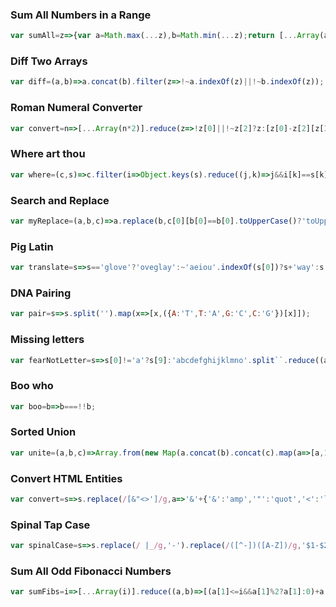 ### Sum All Numbers in a Range
```js
var sumAll=z=>{var a=Math.max(...z),b=Math.min(...z);return [...Array(a-b+1)].map((a,i)=>i+b).reduce((c,d)=>c+d,0);};
```

### Diff Two Arrays
```js
var diff=(a,b)=>a.concat(b).filter(z=>!~a.indexOf(z)||!~b.indexOf(z));
```

### Roman Numeral Converter
```js
var convert=n=>[...Array(n*2)].reduce(z=>!z[0]||!~z[2]?z:[z[0]-z[2][z[3]],z[1]+['','I','IV','V','IX','X','XL','L','XC','C','CD','D','CM','M'][z[3]],z[2],z[2].reduce((a,v,i)=>v<=z[0]-z[2][z[3]]?i:a,0)],[n,'',[0,1,4,5,9,10,40,50,90,100,400,500,900,1000],0])[1];
```

### Where art thou
```js
var where=(c,s)=>c.filter(i=>Object.keys(s).reduce((j,k)=>j&&i[k]==s[k],true));
```

### Search and Replace
```js
var myReplace=(a,b,c)=>a.replace(b,c[0][b[0]==b[0].toUpperCase()?'toUpperCase':'toLowerCase']()+c.slice(1));
```

### Pig Latin
```js
var translate=s=>s=='glove'?'oveglay':~'aeiou'.indexOf(s[0])?s+'way':s.slice(1)+s[0]+'ay')];
```

### DNA Pairing
```js
var pair=s=>s.split('').map(x=>[x,({A:'T',T:'A',G:'C',C:'G'})[x]]);
```

### Missing letters
```js
var fearNotLetter=s=>s[0]!='a'?s[9]:'abcdefghijklmno'.split``.reduce((a,b,i)=>i>s.length||~s.indexOf(b)?a:b);
```

### Boo who
```js
var boo=b=>b===!!b;
```

### Sorted Union
```js
var unite=(a,b,c)=>Array.from(new Map(a.concat(b).concat(c).map(a=>[a,1])).keys())
```

### Convert HTML Entities
```js
var convert=s=>s.replace(/[&"<>']/g,a=>'&'+{'&':'amp','"':'quot','<':'lt','>':'gt',"'":'apos'}[a]+';');
```

### Spinal Tap Case
```js
var spinalCase=s=>s.replace(/ |_/g,'-').replace(/([^-])([A-Z])/g,'$1-$2').toLowerCase();
```

### Sum All Odd Fibonacci Numbers
```js
var sumFibs=i=>[...Array(i)].reduce((a,b)=>[(a[1]<=i&&a[1]%2?a[1]:0)+a[0],a[2],a[1]+a[2]],[0,1,1])[0];
```

